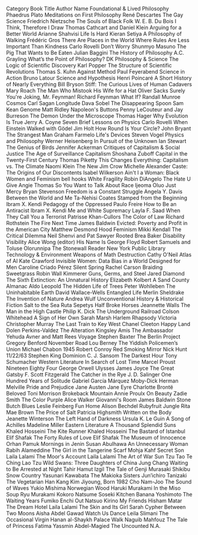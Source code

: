 Category	Book Title	Author Name
Foundational & Lived Philosophy	Phaedrus	Plato
	Meditations on First Philosophy	René Descartes
	The Gay Science	Friedrich Nietzsche
	The Souls of Black Folk	W. E. B. Du Bois
	I Think, Therefore I Draw	Thomas Cathcart and Daniel Klein
	Arguing for a Better World	Arianne Shahvisi
	Life Is Hard	Kieran Setiya
	A Philosophy of Walking	Frédéric Gros
	There Are Places in the World Where Rules Are Less Important Than Kindness	Carlo Rovelli
	Don’t Worry	Shunmyo Masuno
	The Pig That Wants to Be Eaten	Julian Baggini
	The History of Philosophy	A.C. Grayling
	What’s the Point of Philosophy?	DK
Philosophy & Science	The Logic of Scientific Discovery	Karl Popper
	The Structure of Scientific Revolutions	Thomas S. Kuhn
	Against Method	Paul Feyerabend
	Science in Action	Bruno Latour
	Science and Hypothesis	Henri Poincaré
	A Short History of Nearly Everything	Bill Bryson
	Stiff: The Curious Lives of Human Cadavers	Mary Roach
	The Man Who Mistook His Wife for a Hat	Oliver Sacks
	Surely You're Joking, Mr. Feynman!	Richard Feynman
	What If?	Randall Munroe
	Cosmos	Carl Sagan
	Longitude	Dava Sobel
	The Disappearing Spoon	Sam Kean
	Genome	Matt Ridley
	Napoleon's Buttons	Penny LeCouteur and Jay Burreson
	The Demon Under the Microscope	Thomas Hager
	Why Evolution Is True	Jerry A. Coyne
	Seven Brief Lessons on Physics	Carlo Rovelli
	When Einstein Walked with Gödel	Jim Holt
	How Round Is Your Circle?	John Bryant
	The Strangest Man	Graham Farmelo
	Life's Devices	Steven Vogel
	Physics and Philosophy	Werner Heisenberg
	In Pursuit of the Unknown	Ian Stewart
	The Genius of Birds	Jennifer Ackerman
Critiques of Capitalism & Social Justice	The Age of Surveillance Capitalism	Shoshana Zuboff
	Capital in the Twenty-First Century	Thomas Piketty
	This Changes Everything: Capitalism vs. The Climate	Naomi Klein
	The New Jim Crow	Michelle Alexander
	Caste: The Origins of Our Discontents	Isabel Wilkerson
	Ain't I a Woman: Black Women and Feminism	bell hooks
	White Fragility	Robin DiAngelo
	The Hate U Give	Angie Thomas
	So You Want to Talk About Race	Ijeoma Oluo
	Just Mercy	Bryan Stevenson
	Freedom is a Constant Struggle	Angela Y. Davis
	Between the World and Me	Ta-Nehisi Coates
	Stamped from the Beginning	Ibram X. Kendi
	Pedagogy of the Oppressed	Paulo Freire
	How to Be an Antiracist	Ibram X. Kendi
	Me and White Supremacy	Layla F. Saad
	When They Call You a Terrorist	Patrisse Khan-Cullors
	The Color of Law	Richard Rothstein
	The Fire Next Time	James Baldwin
	Evicted: Poverty and Profit in the American City	Matthew Desmond
	Hood Feminism	Mikki Kendall
	The Critical Dilemma	Neil Shenvi and Pat Sawyer
	Rooted	Brea Baker
	Disability Visibility	Alice Wong (editor)
	His Name Is George Floyd	Robert Samuels and Toluse Olorunnipa
	The Stonewall Reader	New York Public Library
Technology & Environment	Weapons of Math Destruction	Cathy O'Neil
	Atlas of AI	Kate Crawford
	Invisible Women: Data Bias in a World Designed for Men	Caroline Criado Pérez
	Silent Spring	Rachel Carson
	Braiding Sweetgrass	Robin Wall Kimmerer
	Guns, Germs, and Steel	Jared Diamond
	The Sixth Extinction: An Unnatural History	Elizabeth Kolbert
	A Sand County Almanac	Aldo Leopold
	The Hidden Life of Trees	Peter Wohlleben
	The Uninhabitable Earth	David Wallace-Wells
	Entangled Life	Merlin Sheldrake
	The Invention of Nature	Andrea Wulf
Unconventional History & Historical Fiction	Salt to the Sea	Ruta Sepetys
	Half Broke Horses	Jeannette Walls
	The Man in the High Castle	Philip K. Dick
	The Underground Railroad	Colson Whitehead
	A Sign of Her Own	Sarah Marsh
	Harlem Rhapsody	Victoria Christopher Murray
	The Last Train to Key West	Chanel Cleeton
	Happy Land	Dolen Perkins-Valdez
	The Alteration	Kingsley Amis
	The Ambassador	Yehuda Avner and Matt Rees
	Voyage	Stephen Baxter
	The Berlin Project	Gregory Benford
	November Road	Lou Berney
	The Yiddish Policemen’s Union	Michael Chabon
	1945	Robert Conroy
	Red Smoking Mirror	Nick Hunt
	11/22/63	Stephen King
	Dominion	C. J. Sansom
	The Darkest Hour	Tony Schumacher
Western Literature	In Search of Lost Time	Marcel Proust
	Nineteen Eighty Four	George Orwell
	Ulysses	James Joyce
	The Great Gatsby	F. Scott Fitzgerald
	The Catcher in the Rye	J. D. Salinger
	One Hundred Years of Solitude	Gabriel García Márquez
	Moby-Dick	Herman Melville
	Pride and Prejudice	Jane Austen
	Jane Eyre	Charlotte Brontë
	Beloved	Toni Morrison
	Brokeback Mountain	Annie Proulx
	On Beauty	Zadie Smith
	The Color Purple	Alice Walker
	Giovanni's Room	James Baldwin
	Stone Butch Blues	Leslie Feinberg
	Fun Home	Alison Bechdel
	Rubyfruit Jungle	Rita Mae Brown
	The Price of Salt	Patricia Highsmith
	Written on the Body	Jeanette Winterson
	The Left Hand of Darkness	Ursula K. Le Guin
	A Song of Achilles	Madeline Miller
Eastern Literature	A Thousand Splendid Suns	Khaled Hosseini
	The Kite Runner	Khaled Hosseini
	The Bastard of Istanbul	Elif Shafak
	The Forty Rules of Love	Elif Shafak
	The Museum of Innocence	Orhan Pamuk
	Mornings in Jenin	Susan Abulhawa
	An Unnecessary Woman	Rabih Alameddine
	The Girl in the Tangerine Scarf	Mohja Kahf
	Secret Son	Laila Lalami
	The Moor's Account	Laila Lalami
	The Art of War	Sun Tzu
	Tao Te Ching	Lao Tzu
	Wild Swans: Three Daughters of China	Jung Chang
	Waiting to Be Arrested at Night	Tahir Hamut Izgil
	The Tale of Genji	Murasaki Shikibu
	Snow Country	Yasunari Kawabata
	The Makioka Sisters	Jun’ichiro Tanizaki
	The Vegetarian	Han Kang
	Kim Jiyoung, Born 1982	Cho Nam-Joo
	The Sound of Waves	Yukio Mishima
	Norwegian Wood	Haruki Murakami
	In the Miso Soup	Ryu Murakami
	Kokoro	Natsume Soseki
	Kitchen	Banana Yoshimoto
	The Waiting Years	Fumiko Enchi
	Out	Natsuo Kirino
	My Friends	Hisham Matar
	The Dream Hotel	Laila Lalami
	The Skin and Its Girl	Sarah Cypher
	Between Two Moons	Aisha Abdel Gawad
	Watch Us Dance	Leila Slimani
	The Occasional Virgin	Hanan al-Shaykh
	Palace Walk	Naguib Mahfouz
	The Tale of Princess Fatima	Yassmin Abdel-Magied
	The Uncounted	N.A.